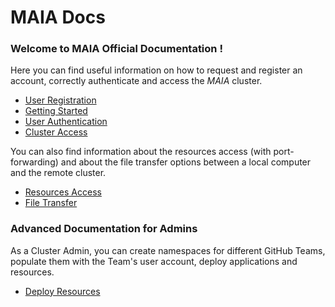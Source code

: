 # MAIA Docs

### Welcome to MAIA Official Documentation !

Here you can find useful information on how to request and register an account, correctly authenticate and access the *MAIA* cluster.

- [User Registration](user_registration.md)
- [Getting Started](getting_started.md)
- [User Authentication](user_authentication.md)
- [Cluster Access](cluster_access.md)

You can also find information about the resources access (with port-forwarding) and about the file transfer options
between a local computer and the remote cluster.

- [Resources Access](resources_access.md)
- [File Transfer](file_transfer.md)

### Advanced Documentation for Admins
As a Cluster Admin, you can create namespaces for different GitHub Teams, populate them with the Team's user account, deploy applications and resources.

- [Deploy Resources](hive_deploy_chart.md)